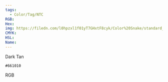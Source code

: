 ```yaml
---
tags:
  - Color/Tag/NTC
RGB:
Hex:
img: https://filedn.com/l0hpzxl1f01yT7GHxtF8cyk/Color%20Snake/standard_csv_to_svg/661010.svg
CMYK:
HSL:
Name:
---
```

Dark Tan
```palette
#661010
```
RGB
